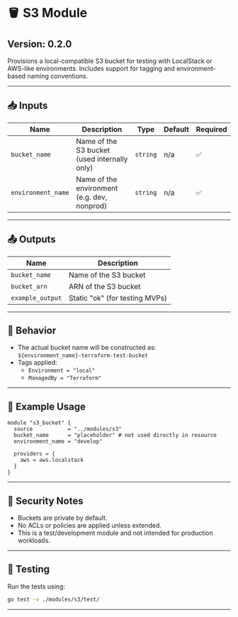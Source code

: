 # 🪣 S3 Module

## Version: 0.2.0

Provisions a local-compatible S3 bucket for testing with LocalStack or AWS-like environments. Includes support for tagging and environment-based naming conventions.

---

## 📥 Inputs

| Name              | Description                                   | Type          | Default | Required |
|-------------------|-----------------------------------------------|---------------|---------|----------|
| `bucket_name`     | Name of the S3 bucket (used internally only)  | `string`      | n/a     | ✅        |
| `environment_name`| Name of the environment (e.g. dev, nonprod)   | `string`      | n/a     | ✅        |

---

## 📤 Outputs

| Name            | Description             |
|-----------------|-------------------------|
| `bucket_name`   | Name of the S3 bucket   |
| `bucket_arn`    | ARN of the S3 bucket    |
| `example_output`| Static "ok" (for testing MVPs) |

---

## 🔧 Behavior

- The actual bucket name will be constructed as:  
  `${environment_name}-terraform-test-bucket`
- Tags applied:
  - `Environment = "local"`
  - `ManagedBy = "Terraform"`

---

## 🧪 Example Usage

```hcl
module "s3_bucket" {
  source           = "../modules/s3"
  bucket_name      = "placeholder" # not used directly in resource
  environment_name = "develop"

  providers = {
    aws = aws.localstack
  }
}
```

---

## 🚫 Security Notes

- Buckets are private by default.
- No ACLs or policies are applied unless extended.
- This is a test/development module and not intended for production workloads.

---

## 🧪 Testing

Run the tests using:

```bash
go test -v ./modules/s3/test/
```

---
